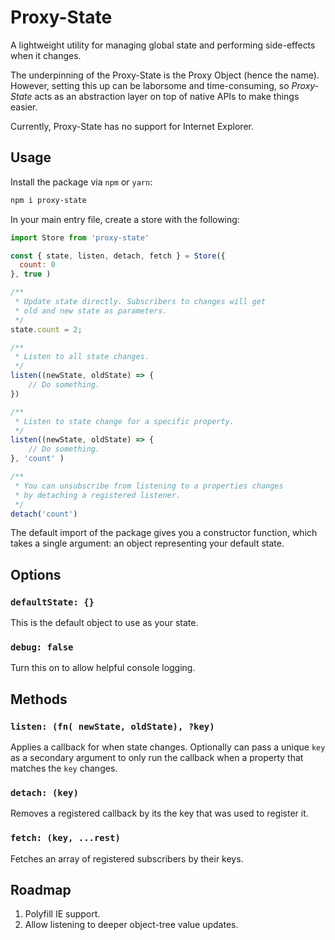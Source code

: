 # Proxy-State
 A lightweight utility for managing global state and performing side-effects when it changes.

The underpinning of the Proxy-State is the Proxy Object (hence the name). However, setting this up can be laborsome and time-consuming, so *Proxy-State* acts as an abstraction layer on top of native APIs to make things easier.

Currently, Proxy-State has no support for Internet Explorer.

## Usage

Install the package via `npm` or `yarn`:

```bash
npm i proxy-state
```

In your main entry file, create a store with the following:

```js
import Store from 'proxy-state'

const { state, listen, detach, fetch } = Store({
  count: 0
}, true )

/**
 * Update state directly. Subscribers to changes will get
 * old and new state as parameters.
 */
state.count = 2;

/**
 * Listen to all state changes.
 */
listen((newState, oldState) => {
    // Do something.
})

/**
 * Listen to state change for a specific property.
 */
listen((newState, oldState) => {
    // Do something.
}, 'count' )

/**
 * You can unsubscribe from listening to a properties changes
 * by detaching a registered listener.
 */
detach('count')
```

The default import of the package gives you a constructor function, which takes a single argument: an object representing your default state.

## Options
### `defaultState: {}`
This is the default object to use as your state.

### `debug: false`
Turn this on to allow helpful console logging.

## Methods
### `listen: (fn( newState, oldState), ?key)`
Applies a callback for when state changes. Optionally can pass a unique `key` as a secondary argument to only run the callback when a property that matches the `key` changes.

### `detach: (key)`
Removes a registered callback by its the key that was used to register it.

### `fetch: (key, ...rest)`
Fetches an array of registered subscribers by their keys.

## Roadmap
1. Polyfill IE support.
2. Allow listening to deeper object-tree value updates.
